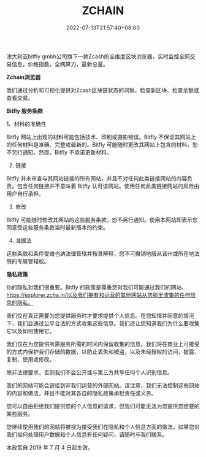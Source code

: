 ﻿---
weight: 
title: "ZCHAIN"
description: "澳大利亚bitfly gmbh公司旗下一款Zcash的全维度区块浏览器，实时监控全网交易信息，价格指数，全网算力，最新总量。"
date: 2022-07-13T21:57:40+08:00
lastmod: 2022-07-13T16:45:40+08:00
draft: false
authors: ["yangsi"]
featuredImage: "zchain.jpg"
link: "https://explorer.zcha.in/   https://explorer.zcha.in/privacy"
tags: ["区块链浏览器","ZCHAIN"]
categories: ["navigation"]
navigation: ["区块链浏览器"]
lightgallery: true
toc: true
pinned: false
recommend: false
recommend1: false
---
澳大利亚bitfly gmbh公司旗下一款Zcash的全维度区块浏览器，实时监控全网交易信息，价格指数，全网算力，最新总量。

**Zchain浏览器**

我们通过分析和可视化提供对Zcash区块链状态的洞察。检查新区块、检查余额或查看交易。

**Bitfly 服务条款**

1、材料的准确性

Bitfly 网站上出现的材料可能包括技术、印刷或摄影错误。Bitfly 不保证其网站上的任何材料是准确、完整或最新的。Bitfly 可能随时更改其网站上包含的材料，恕不另行通知。然而，Bitfly 不承诺更新材料。

2. 链接

Bitfly 并未审查与其网站链接的所有网站，并且不对任何此类链接网站的内容负责。包含任何链接并不意味着 Bitfly 认可该网站。使用任何此类链接网站的风险由用户自行承担。

3. 修改

Bitfly 可能随时修改其网站的这些服务条款，恕不另行通知。使用本网站即表示您同意受这些服务条款当时最新版本的约束。

4. 准据法

这些条款和条件受维也纳法律管辖并按其解释，您不可撤销地服从该州或所在地法院的专属管辖权。

**隐私政策**

你的隐私对我们很重要。Bitfly 的政策是尊重您对我们可能通过我们的网站、https://explorer.zcha.in/以及我们拥有和运营的其他网站从您那里收集的任何信息的隐私。

我们仅在真正需要为您提供服务时才要求提供个人信息。在您知情并同意的情况下，我们会通过公平合法的方式收集这些信息。我们还让您知道我们为什么要收集它以及如何使用它。

我们仅在为您提供所需服务所需的时间内保留收集的信息。我们将在商业上可接受的方式内保护我们存储的数据，以防止丢失和被盗，以及未经授权的访问、披露、复制、使用或修改。

除非法律要求，否则我们不会公开或与第三方共享任何个人识别信息。

我们的网站可能会链接到非我们运营的外部网站。请注意，我们无法控制这些网站的内容和做法，并且不能对其各自的隐私政策承担责任或义务。

您可以自由拒绝我们提供您的个人信息的请求，但我们可能无法为您提供您想要的某些服务。

您继续使用我们的网站将被视为接受我们在隐私和个人信息方面的做法。如果您对我们如何处理用户数据和个人信息有任何疑问，请随时与我们联系。

本政策自 2019 年 7 月 4 日起生效。